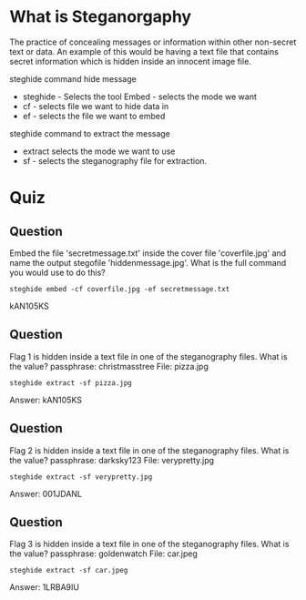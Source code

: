 # What is Steganorgaphy
The practice of concealing messages or information within other non-secret text or data. An example of this would be having a text file that contains secret information which is hidden inside an innocent image file. 

steghide command hide message
- steghide - Selects the tool
Embed - selects the mode we want
- cf - selects file we want to hide data in
- ef - selects the file we want to embed

steghide command to extract the message
- extract selects the mode we want to use
- sf - selects the steganography file for extraction. 

# Quiz

## Question
Embed the file 'secretmessage.txt' inside the cover file 'coverfile.jpg' and name the output stegofile 'hiddenmessage.jpg'. What is the full command you would use to do this?

```
steghide embed -cf coverfile.jpg -ef secretmessage.txt

```

kAN105KS
## Question
Flag 1 is hidden inside a text file in one of the steganography files. What is the value?
passphrase: christmasstree
File: pizza.jpg
```
steghide extract -sf pizza.jpg
```
Answer: kAN105KS



## Question
Flag 2 is hidden inside a text file in one of the steganography files. What is the value?
passphrase: darksky123
File: verypretty.jpg
```
steghide extract -sf verypretty.jpg
```
Answer: 001JDANL



## Question
Flag 3 is hidden inside a text file in one of the steganography files. What is the value?
passphrase: goldenwatch
File: car.jpeg
```
steghide extract -sf car.jpeg
```
Answer: 1LRBA9IU

